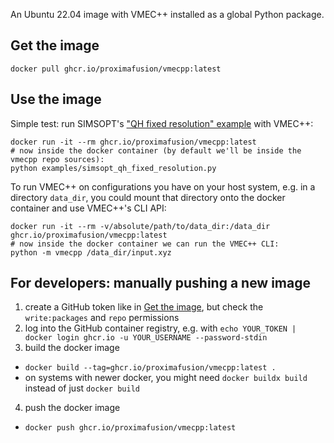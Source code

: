 An Ubuntu 22.04 image with VMEC++ installed as a global Python package.

## Get the image

```console
docker pull ghcr.io/proximafusion/vmecpp:latest
```

## Use the image

Simple test: run SIMSOPT's ["QH fixed resolution" example](/examples/simsopt_qh_fixed_resolution.py) with VMEC++:

```shell
docker run -it --rm ghcr.io/proximafusion/vmecpp:latest
# now inside the docker container (by default we'll be inside the vmecpp repo sources):
python examples/simsopt_qh_fixed_resolution.py
```

To run VMEC++ on configurations you have on your host system, e.g. in a directory `data_dir`,
you could mount that directory onto the docker container and use VMEC++'s CLI API:

```shell
docker run -it --rm -v/absolute/path/to/data_dir:/data_dir ghcr.io/proximafusion/vmecpp:latest
# now inside the docker container we can run the VMEC++ CLI:
python -m vmecpp /data_dir/input.xyz
```


## For developers: manually pushing a new image

1. create a GitHub token like in [Get the image](#get-the-image), but check the `write:packages` and `repo` permissions
2. log into the GitHub container registry, e.g. with `echo YOUR_TOKEN | docker login ghcr.io -u YOUR_USERNAME --password-stdin`
3. build the docker image
  - `docker build --tag=ghcr.io/proximafusion/vmecpp:latest .`
  - on systems with newer docker, you might need `docker buildx build` instead of just `docker build`
4. push the docker image
  - `docker push ghcr.io/proximafusion/vmecpp:latest`

